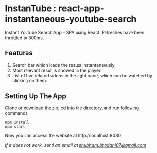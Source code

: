 # InstanTube : react-app-instantaneous-youtube-search
Instant Youtube Search App -  SPA using React. Refreshes have been throttled to 300ms.  


## Features
1. Search bar which loads the resuts instantaneously.
1. Most relevant result is showed in the player.
1. List of five related videos in the right pane, which can be watched by clicking on them.

## Setting Up The App
Clone or download the zip, cd into the directory, and run following commands:
```
npm install
npm start
```
Now you can access the website at http://localhost:8080

*If it does not work, send an email at shubham.bhadani07@gmail.com*
